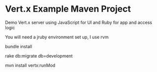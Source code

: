 # Vert.x Example Maven Project

Demo Vert.x server using JavaScript for UI and Ruby for app and access logic

You will need a jruby environment set up, I use rvm

bundle install

rake db:migrate db=development

mvn install vertx:runMod



